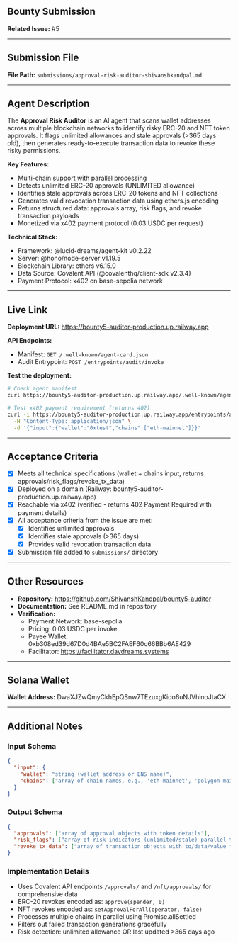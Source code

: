 ## Bounty Submission

**Related Issue:** #5

---

## Submission File

**File Path:** `submissions/approval-risk-auditor-shivanshkandpal.md`

---

## Agent Description

The **Approval Risk Auditor** is an AI agent that scans wallet addresses across multiple blockchain networks to identify risky ERC-20 and NFT token approvals. It flags unlimited allowances and stale approvals (>365 days old), then generates ready-to-execute transaction data to revoke these risky permissions.

**Key Features:**
- Multi-chain support with parallel processing
- Detects unlimited ERC-20 approvals (UNLIMITED allowance)
- Identifies stale approvals across ERC-20 tokens and NFT collections
- Generates valid revocation transaction data using ethers.js encoding
- Returns structured data: approvals array, risk flags, and revoke transaction payloads
- Monetized via x402 payment protocol (0.03 USDC per request)

**Technical Stack:**
- Framework: @lucid-dreams/agent-kit v0.2.22
- Server: @hono/node-server v1.19.5
- Blockchain Library: ethers v6.15.0
- Data Source: Covalent API (@covalenthq/client-sdk v2.3.4)
- Payment Protocol: x402 on base-sepolia network

---

## Live Link

**Deployment URL:** https://bounty5-auditor-production.up.railway.app

**API Endpoints:**
- Manifest: `GET /.well-known/agent-card.json`
- Audit Entrypoint: `POST /entrypoints/audit/invoke`

**Test the deployment:**
```bash
# Check agent manifest
curl https://bounty5-auditor-production.up.railway.app/.well-known/agent-card.json

# Test x402 payment requirement (returns 402)
curl -i https://bounty5-auditor-production.up.railway.app/entrypoints/audit/invoke \
  -H "Content-Type: application/json" \
  -d '{"input":{"wallet":"0xtest","chains":["eth-mainnet"]}}'
```

---

## Acceptance Criteria

- [x] Meets all technical specifications (wallet + chains input, returns approvals/risk_flags/revoke_tx_data)
- [x] Deployed on a domain (Railway: bounty5-auditor-production.up.railway.app)
- [x] Reachable via x402 (verified - returns 402 Payment Required with payment details)
- [x] All acceptance criteria from the issue are met:
  - [x] Identifies unlimited approvals
  - [x] Identifies stale approvals (>365 days)
  - [x] Provides valid revocation transaction data
- [x] Submission file added to `submissions/` directory

---

## Other Resources

- **Repository:** https://github.com/ShivanshKandpal/bounty5-auditor
- **Documentation:** See README.md in repository
- **Verification:**
  - Payment Network: base-sepolia
  - Pricing: 0.03 USDC per invoke
  - Payee Wallet: 0xb308ed39d67D0d4BAe5BC2FAEF60c66BBb6AE429
  - Facilitator: https://facilitator.daydreams.systems

---

## Solana Wallet

**Wallet Address:** DwaXJZwQmyCkhEpQSnw7TEzuxgKido6uNJVhinoJtaCX

---

## Additional Notes

### Input Schema
```json
{
  "input": {
    "wallet": "string (wallet address or ENS name)",
    "chains": ["array of chain names, e.g., 'eth-mainnet', 'polygon-mainnet'"]
  }
}
```

### Output Schema
```json
{
  "approvals": ["array of approval objects with token details"],
  "risk_flags": ["array of risk indicators (unlimited/stale) parallel to approvals"],
  "revoke_tx_data": ["array of transaction objects with to/data/value fields"]
}
```

### Implementation Details
- Uses Covalent API endpoints `/approvals/` and `/nft/approvals/` for comprehensive data
- ERC-20 revokes encoded as: `approve(spender, 0)`
- NFT revokes encoded as: `setApprovalForAll(operator, false)`
- Processes multiple chains in parallel using Promise.allSettled
- Filters out failed transaction generations gracefully
- Risk detection: unlimited allowance OR last updated >365 days ago
